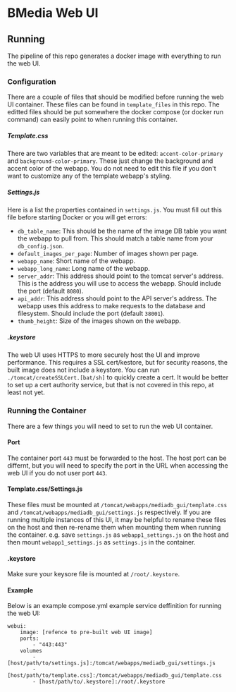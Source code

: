 # BMedia Web UI

## Running

The pipeline of this repo generates a docker image with everything to run the web UI.

### Configuration

There are a couple of files that should be modified before running the web UI container. These files can be found in `template_files` in this repo. The editted files should be put somewhere the docker compose (or docker run command) can easily point to when running this container.

##### Template.css

There are two variables that are meant to be edited: `accent-color-primary` and `background-color-primary`. These just change the background and accent color of the webapp. You do not need to edit this file if you don't want to customize any of the template webapp's styling.

##### Settings.js

Here is a list the properties contained in `settings.js`. You must fill out this file before starting Docker or you will get errors:
 - `db_table_name`: This should be the name of the image DB table you want the webapp to pull from. This should match a table name from your `db_config.json`.
 - `default_images_per_page`: Number of images shown per page.
 - `webapp_name`: Short name of the webapp.
 - `webapp_long_name`: Long name of the webapp.
 - `server_addr`: This address should point to the tomcat server's address. This is the address you will use to access the webapp. Should include the port (default `8080`).
 - `api_addr`: This address should point to the API server's address. The webapp uses this address to make requests to the database and filesystem. Should include the port (default `38001`).
 - `thumb_height`: Size of the images shown on the webapp.

##### .keystore

The web UI uses HTTPS to more securely host the UI and improve performance. This requires a SSL cert/kestore, but for security reasons, the built image does not include a keystore. You can run `./tomcat/createSSLCert.[bat/sh]` to quickly create a cert. It would be better to set up a cert authority service, but that is not covered in this repo, at least not yet.

### Running the Container

There are a few things you will need to set to run the web UI container.

#### Port

The container port `443` must be forwarded to the host. The host port can be differnt, but you will need to specify the port in the URL when accessing the web UI if you do not user port `443`.

#### Template.css/Settings.js

These files must be mounted at `/tomcat/webapps/mediadb_gui/template.css` and `/tomcat/webapps/mediadb_gui/settings.js` respectively. If you are running multiple instances of this UI, it may be helpful to rename these files on the host and then re-rename them when mounting them when running the container. e.g. save `settings.js` as `webapp1_settings.js` on the host and then mount `webapp1_settings.js` as `settings.js` in the container.

#### .keystore

Make sure your keysore file is mounted at `/root/.keystore`.

#### Example

Below is an example compose.yml example service deffinition for running the web UI:

```
webui:
    image: [refence to pre-built web UI image]
    ports:
        - "443:443"
    volumes
        - [host/path/to/settings.js]:/tomcat/webapps/mediadb_gui/settings.js
        - [host/path/to/template.css]:/tomcat/webapps/mediadb_gui/template.css
        - [host/path/to/.keystore]:/root/.keystore
    
```